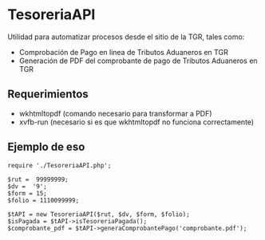 # TesoreriaAPI
Utilidad para automatizar procesos desde el sitio de la TGR, tales como: 
- Comprobación de Pago en linea de Tributos Aduaneros en TGR
- Generación de PDF del comprobante de pago de Tributos Aduaneros en TGR

## Requerimientos
 - wkhtmltopdf (comando necesario para transformar a PDF)
 - xvfb-run (necesario si es que wkhtmltopdf no funciona correctamente)
 
 ## Ejemplo de eso
```
require './TesoreriaAPI.php';

$rut =  99999999;
$dv =  '9';
$form = 15;
$folio = 1110099999;

$tAPI = new TesoreriaAPI($rut, $dv, $form, $folio);
$isPagada = $tAPI->isTesoreriaPagada();
$comprobante_pdf = $tAPI->generaComprobantePago('comprobante.pdf');
```
